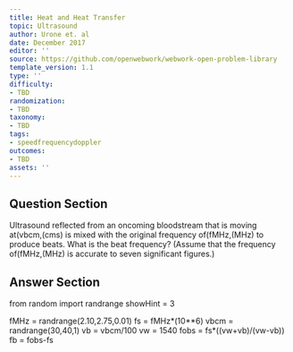 ```yaml
---
title: Heat and Heat Transfer
topic: Ultrasound
author: Urone et. al
date: December 2017
editor: ''
source: https://github.com/openwebwork/webwork-open-problem-library
template_version: 1.1
type: ''
difficulty:
- TBD
randomization:
- TBD
taxonomy:
- TBD
tags:
- speedfrequencydoppler
outcomes:
- TBD
assets: ''
---
```


## Question Section 

Ultrasound reflected from an oncoming bloodstream that is moving at(vbcm,(cms) is
mixed with the original frequency of(fMHz,(MHz) to produce beats. What is the beat
frequency? (Assume that the frequency of(fMHz,(MHz) is accurate to seven significant
figures.)



## Answer Section

from random import randrange
showHint = 3

fMHz = randrange(2.10,2.75,0.01)
fs = fMHz*(10**6)
vbcm = randrange(30,40,1)
vb = vbcm/100
vw = 1540
fobs = fs*((vw+vb)/(vw-vb))
fb = fobs-fs